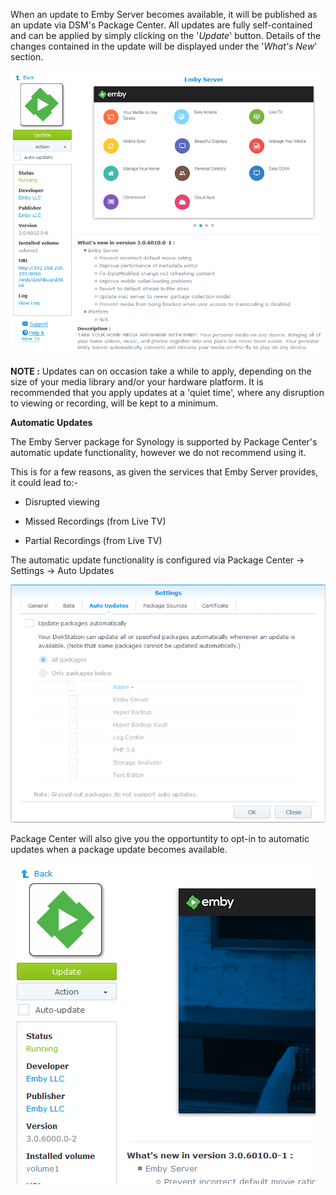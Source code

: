When an update to Emby Server becomes available, it will be published as an update via DSM's Package Center. All updates are fully self-contained and can be applied by simply clicking on the '_Update_' button. Details of the changes contained in the update will be displayed under the '_What's New_' section.

![Synology : Example Package Update Screen](images/synology/Synology-Notes-on-Package-Updates-Example-Screen.png "Synology : Example Package Update Screen")

__NOTE :__ Updates can on occasion take a while to apply, depending on the size of your media library and/or your hardware platform. It is recommended that you apply updates at a 'quiet time', where any disruption to viewing or recording, will be kept to a minimum.

__Automatic Updates__

The Emby Server package for Synology is supported by Package Center's automatic update functionality, however we do not recommend using it.

This is for a few reasons, as given the services that Emby Server provides, it could lead to:-

* Disrupted viewing

* Missed Recordings (from Live TV)

* Partial Recordings (from Live TV)

The automatic update functionality is configured via Package Center -> Settings -> Auto Updates

![Synology : Automatic Updates Configuration Screen](images/synology/Synology-Notes-on-Package-Updates-Configuration.png "Synology : Automatic Updates Configuration Screen")

Package Center will also give you the opportuntity to opt-in to automatic updates when a package update becomes available.

![Synology : Automatic Updates Opt In](images/synology/Synology-Notes-on-Package-Updates-Opt-In.png "Synology : Automatic Updates Opt In")

